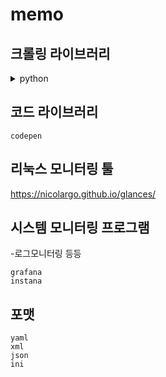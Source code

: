 <!--  
<details>
<summary>제목</summary>
<div markdown="1">

    
</div>
</details>
  -->

# memo

## 크롤링 라이브러리
<details>
<summary>python</summary>
<div markdown="1">

    beautifulsoup
    selenium
    
</div>
</details>


## 코드 라이브러리

    codepen

## 리눅스 모니터링 툴

https://nicolargo.github.io/glances/


## 시스템 모니터링 프로그램
-로그모니터링 등등

    grafana
    instana
    
## 포맷

    yaml
    xml
    json
    ini
